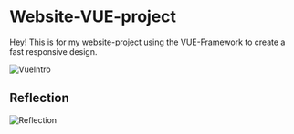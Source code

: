 # Website-VUE-project 
Hey! This is for my website-project using the VUE-Framework to create a fast responsive design.

![VueIntro](https://github.com/user-attachments/assets/07777a9e-380e-478a-8d24-a7b340e73222)

Reflection
-
![Reflection](https://github.com/user-attachments/assets/0e7c39fc-be70-4c01-849d-a1fda944ce08)
